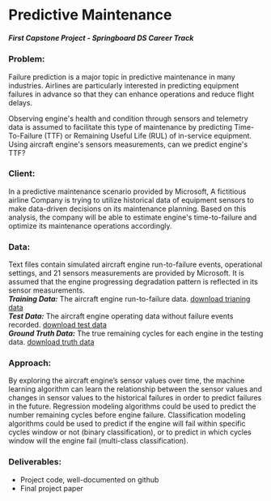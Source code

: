 
# Predictive Maintenance
##### First Capstone Project - Springboard DS Career Track

### Problem:

Failure prediction is a major topic in predictive maintenance in many industries. Airlines are particularly interested in predicting equipment failures in advance so that they can enhance operations and reduce flight delays. 

Observing engine's health and condition through sensors and telemetry data is assumed to facilitate this type of maintenance by predicting Time-To-Failure (TTF) or Remaining Useful Life (RUL) of in-service equipment. Using aircraft engine's sensors measurements, can we predict engine's TTF?

### Client:

In a predictive maintenance scenario provided by Microsoft, A fictitious airline Company is trying to utilize historical data of equipment sensors to make data-driven decisions on its maintenance planning.  Based on this analysis, the company will be able to estimate engine's time-to-failure and optimize its maintenance operations accordingly.


### Data:

Text files contain simulated aircraft engine run-to-failure events, operational settings, and 21 sensors measurements are provided by Microsoft. It is assumed that the engine progressing degradation pattern is reflected in its sensor measurements.  
___Training Data:___  The aircraft engine run-to-failure data.
[download trianing data](http://azuremlsamples.azureml.net/templatedata/PM_train.txt)  
___Test Data:___ The aircraft engine operating data without failure events recorded.
[download test data](http://azuremlsamples.azureml.net/templatedata/PM_test.txt)  
___Ground Truth Data:___ The true remaining cycles for each engine in the testing data.
[download truth data](http://azuremlsamples.azureml.net/templatedata/PM_truth.txt)



### Approach:

By exploring the aircraft engine’s sensor values over time, the machine learning algorithm can learn the relationship between the sensor values and changes in sensor values to the historical failures in order to predict failures in the future.
Regression modeling algorithms could be used to predict the number remaining cycles before engine failure. 
Classification modeling algorithms could be used to predict if the engine will fail within specific cycles window or not (binary classification), or to predict in which cycles window will the engine fail (multi-class classification).


### Deliverables:

- Project code, well-documented on github  
- Final project paper

